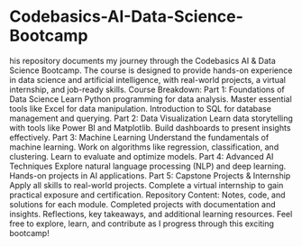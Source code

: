 # Codebasics-AI-Data-Science-Bootcamp
his repository documents my journey through the Codebasics AI &amp; Data Science Bootcamp. The course is designed to provide hands-on experience in data science and artificial intelligence, with real-world projects, a virtual internship, and job-ready skills.
Course Breakdown:
Part 1: Foundations of Data Science
Learn Python programming for data analysis.
Master essential tools like Excel for data manipulation.
Introduction to SQL for database management and querying.
Part 2: Data Visualization
Learn data storytelling with tools like Power BI and Matplotlib.
Build dashboards to present insights effectively.
Part 3: Machine Learning
Understand the fundamentals of machine learning.
Work on algorithms like regression, classification, and clustering.
Learn to evaluate and optimize models.
Part 4: Advanced AI Techniques
Explore natural language processing (NLP) and deep learning.
Hands-on projects in AI applications.
Part 5: Capstone Projects & Internship
Apply all skills to real-world projects.
Complete a virtual internship to gain practical exposure and certification.
Repository Content:
Notes, code, and solutions for each module.
Completed projects with documentation and insights.
Reflections, key takeaways, and additional learning resources.
Feel free to explore, learn, and contribute as I progress through this exciting bootcamp!